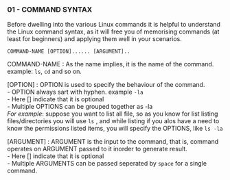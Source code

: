 ### 01 - COMMAND SYNTAX

Before dwelling into the various Linux commands it is helpful to understand the Linux command syntax, as it will free you of memorising commands (at least for beginners) and applying them well in your scenarios.

```
COMMAND-NAME [OPTION]...... [ARGUMENT]..

```

COMMAND-NAME : As the name implies, it is the name of the command. example: `ls`, `cd` and so on.

[OPTION] : OPTION is used to specify the behaviour of the command. <br/> 
                   - OPTION always sart with hyphen. example `-la`<br/> 
                   - Here [] indicate that it is optional <br/> 
                   - Multiple OPTIONS can be grouped together as -la <br/> 
                    *For example*: suppose you want to list all file, so as you know for list listing files/directories you will use `ls` , and while listing if you alos have a need to know the permissions listed items, you will specify the OPTIONS, like `ls -la`

[ARGUMENT] : ARGUMENT is the input to the command, that is, command operates on ARGUMENT passed to it inorder to generate result.<br/> 
            - Here [] indicate that it is optional <br/> 
            - Multiple ARGUMENTS can be passed seperated by `space` for a single command. 

